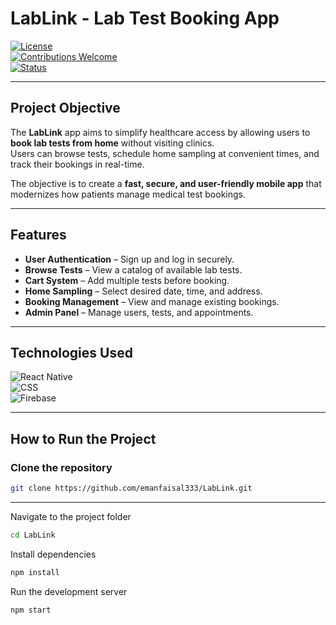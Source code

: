 # **LabLink - Lab Test Booking App**

[![License](https://img.shields.io/badge/license-MIT-blue.svg)](LICENSE)  
[![Contributions Welcome](https://img.shields.io/badge/contributions-welcome-orange.svg)]()  
[![Status](https://img.shields.io/badge/status-active-brightgreen.svg)]()

---

## **Project Objective**

The **LabLink** app aims to simplify healthcare access by allowing users to **book lab tests from home** without visiting clinics.  
Users can browse tests, schedule home sampling at convenient times, and track their bookings in real-time.  

The objective is to create a **fast, secure, and user-friendly mobile app** that modernizes how patients manage medical test bookings.

---

## **Features**

- **User Authentication** – Sign up and log in securely.  
- **Browse Tests** – View a catalog of available lab tests.  
- **Cart System** – Add multiple tests before booking.  
- **Home Sampling** – Select desired date, time, and address.  
- **Booking Management** – View and manage existing bookings.  
- **Admin Panel** – Manage users, tests, and appointments.  

---

## **Technologies Used**

![React Native](https://img.shields.io/badge/Frontend-React%20Native-61DAFB?style=for-the-badge&logo=react)  
![CSS](https://img.shields.io/badge/Styling-CSS-264de4?style=for-the-badge&logo=css3&logoColor=white)  
![Firebase](https://img.shields.io/badge/Backend-Firebase-FFCA28?style=for-the-badge&logo=firebase)

---

## **How to Run the Project**

### **Clone the repository**
```bash
git clone https://github.com/emanfaisal333/LabLink.git
```
---
Navigate to the project folder
```bash
cd LabLink
```
Install dependencies
```bash
npm install
```
Run the development server
```bash
npm start
```
